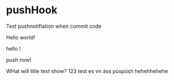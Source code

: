 # pushHook
Test pushnotifiation when commit code

Hello world!

hello !

push now!

WHat will title text show?
123
test
es vn
áss púspúsh
hehehhehehe
